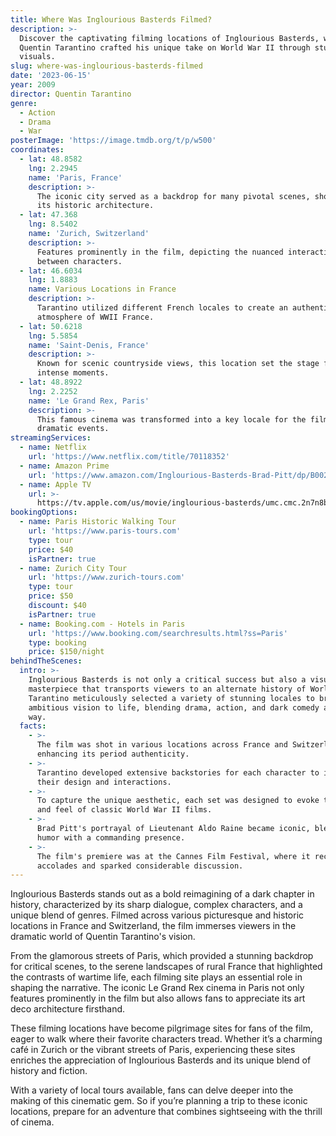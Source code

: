 ```yaml
---
title: Where Was Inglourious Basterds Filmed?
description: >-
  Discover the captivating filming locations of Inglourious Basterds, where
  Quentin Tarantino crafted his unique take on World War II through stunning
  visuals.
slug: where-was-inglourious-basterds-filmed
date: '2023-06-15'
year: 2009
director: Quentin Tarantino
genre:
  - Action
  - Drama
  - War
posterImage: 'https://image.tmdb.org/t/p/w500'
coordinates:
  - lat: 48.8582
    lng: 2.2945
    name: 'Paris, France'
    description: >-
      The iconic city served as a backdrop for many pivotal scenes, showcasing
      its historic architecture.
  - lat: 47.368
    lng: 8.5402
    name: 'Zurich, Switzerland'
    description: >-
      Features prominently in the film, depicting the nuanced interactions
      between characters.
  - lat: 46.6034
    lng: 1.8883
    name: Various Locations in France
    description: >-
      Tarantino utilized different French locales to create an authentic
      atmosphere of WWII France.
  - lat: 50.6218
    lng: 5.5854
    name: 'Saint-Denis, France'
    description: >-
      Known for scenic countryside views, this location set the stage for many
      intense moments.
  - lat: 48.8922
    lng: 2.2252
    name: 'Le Grand Rex, Paris'
    description: >-
      This famous cinema was transformed into a key locale for the film’s
      dramatic events.
streamingServices:
  - name: Netflix
    url: 'https://www.netflix.com/title/70118352'
  - name: Amazon Prime
    url: 'https://www.amazon.com/Inglourious-Basterds-Brad-Pitt/dp/B002OOO232'
  - name: Apple TV
    url: >-
      https://tv.apple.com/us/movie/inglourious-basterds/umc.cmc.2n7n8blm4on3c7tma1vygi4fu
bookingOptions:
  - name: Paris Historic Walking Tour
    url: 'https://www.paris-tours.com'
    type: tour
    price: $40
    isPartner: true
  - name: Zurich City Tour
    url: 'https://www.zurich-tours.com'
    type: tour
    price: $50
    discount: $40
    isPartner: true
  - name: Booking.com - Hotels in Paris
    url: 'https://www.booking.com/searchresults.html?ss=Paris'
    type: booking
    price: $150/night
behindTheScenes:
  intro: >-
    Inglourious Basterds is not only a critical success but also a visual
    masterpiece that transports viewers to an alternate history of World War II.
    Tarantino meticulously selected a variety of stunning locales to bring his
    ambitious vision to life, blending drama, action, and dark comedy along the
    way.
  facts:
    - >-
      The film was shot in various locations across France and Switzerland,
      enhancing its period authenticity.
    - >-
      Tarantino developed extensive backstories for each character to inform
      their design and interactions.
    - >-
      To capture the unique aesthetic, each set was designed to evoke the look
      and feel of classic World War II films.
    - >-
      Brad Pitt's portrayal of Lieutenant Aldo Raine became iconic, blending
      humor with a commanding presence.
    - >-
      The film's premiere was at the Cannes Film Festival, where it received
      accolades and sparked considerable discussion.
---
```


<InglouriousBasterdsGuide />

Inglourious Basterds stands out as a bold reimagining of a dark chapter in history, characterized by its sharp dialogue, complex characters, and a unique blend of genres. Filmed across various picturesque and historic locations in France and Switzerland, the film immerses viewers in the dramatic world of Quentin Tarantino's vision.

From the glamorous streets of Paris, which provided a stunning backdrop for critical scenes, to the serene landscapes of rural France that highlighted the contrasts of wartime life, each filming site plays an essential role in shaping the narrative. The iconic Le Grand Rex cinema in Paris not only features prominently in the film but also allows fans to appreciate its art deco architecture firsthand.

These filming locations have become pilgrimage sites for fans of the film, eager to walk where their favorite characters tread. Whether it’s a charming café in Zurich or the vibrant streets of Paris, experiencing these sites enriches the appreciation of Inglourious Basterds and its unique blend of history and fiction.

With a variety of local tours available, fans can delve deeper into the making of this cinematic gem. So if you’re planning a trip to these iconic locations, prepare for an adventure that combines sightseeing with the thrill of cinema.
